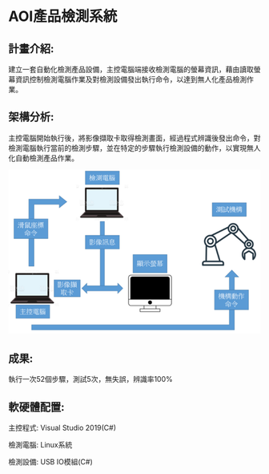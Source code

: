 # AOI產品檢測系統

## 計畫介紹:

建立一套自動化檢測產品設備，主控電腦端接收檢測電腦的螢幕資訊，藉由讀取螢幕資訊控制檢測電腦作業及對檢測設備發出執行命令，以達到無人化產品檢測作業。


## 架構分析:

主控電腦開始執行後，將影像擷取卡取得檢測畫面，經過程式辨識後發出命令，對檢測電腦執行當前的檢測步驟，並在特定的步驟執行檢測設備的動作，以實現無人化自動檢測產品作業。

![image](https://github.com/tddwso/AOI-of-automatic-product-inspection-system/blob/main/%E6%9E%B6%E6%A7%8B%E5%9C%962.png)


## 成果:

執行一次52個步驟，測試5次，無失誤，辨識率100%


## 軟硬體配置:

主控程式: Visual Studio 2019(C#)

檢測電腦: Linux系統

檢測設備: USB IO模組(C#)


